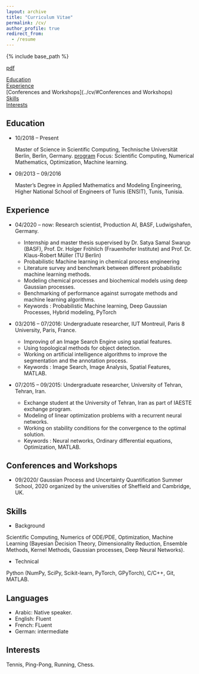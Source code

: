 ```yaml
---
layout: archive
title: "Curriculum Vitae"
permalink: /cv/
author_profile: true
redirect_from:
  - /resume
---
```


{% include base_path %}

[pdf](https://hazemlahoual.github.io/files/CV_HazemLahoual.pdf)

[Education](../cv/#education) <br/>
[Experience](../cv/#experience)<br/>
[Conferences and Workshops](../cv/#Conferences and Workshops)<br/>
[Skills](../cv/#skills)<br/>
[Interests](../cv/#Interests)<br/>


## Education

* 10/2018 – Present

  Master of Science in Scientific Computing, Technische Universität Berlin, Berlin, Germany. [program](https://www.math.tu-berlin.de/studienfachberatung_mathematik/master/scientific_computing/)
Focus: Scientific Computing, Numerical Mathematics, Optimization, Machine learning. 
* 09/2013 – 09/2016

  Master’s Degree in Applied Mathematics and Modeling Engineering, Higher National School of Engineers of Tunis (ENSIT), Tunis, Tunisia.

## Experience

* 04/2020 – now: Research scientist, Production AI, BASF, Ludwigshafen, Germany.
  * Internship and master thesis supervised by Dr. Satya Samal Swarup (BASF), Prof. Dr. Holger Fröhlich (Frauenhofer Institute) and Prof. Dr. Klaus-Robert Müller (TU Berlin)
  * Probabilistic Machine learning in chemical process engineering
  * Literature survey and benchmark between different probabilistic machine learning methods.
  * Modeling chemical processes and biochemical models using deep Gaussian processes.
  * Benchmarking of performance against surrogate methods and machine learning algorithms.
  * Keywords : Probabilistic Machine learning, Deep Gaussian Processes, Hybrid modeling, PyTorch

* 03/2016 – 07/2016: Undergraduate researcher, IUT Montreuil, Paris 8 University, Paris, France.
  * Improving of an Image Search Engine using spatial features. 
  * Using topological methods for object detection.
  * Working on artificial intelligence algorithms to improve the segmentation and the annotation process.
  * Keywords : Image Search, Image Analysis, Spatial Features, MATLAB.
 
* 07/2015 – 09/2015: Undergraduate researcher, University of Tehran, Tehran, Iran.
  * Exchange student at the University of Tehran, Iran as part of IAESTE exchange program.
  * Modeling of linear optimization problems with a recurrent neural networks.
  * Working on stability conditions for the convergence to the optimal solution.
  * Keywords : Neural networks, Ordinary differential equations, Optimization, MATLAB.
 
 ## Conferences and Workshops
 
* 09/2020/ Gaussian Process and Uncertainty Quantification Summer School, 2020 organized by the universities of Sheffield and Cambridge, UK.
 
 ## Skills
 
 * Background 
 
 Scientific Computing, Numerics of ODE/PDE, Optimization, Machine Learning (Bayesian Decision Theory, Dimensionality Reduction, Ensemble Methods, Kernel Methods, Gaussian processes, Deep Neural Networks).
* Technical

Python (NumPy, SciPy, Scikit-learn, PyTorch, GPyTorch), C/C++, Git, MATLAB.

## Languages

* Arabic: Native speaker.
* English: Fluent
* French: FLuent
* German: intermediate

 ## Interests
 
 Tennis, Ping-Pong, Running, Chess.
